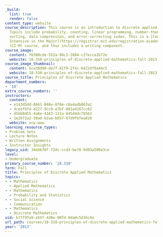 ```yaml
---
_build:
  list: true
  render: false
content_type: website
course_description: This course is an introduction to discrete applied mathematics.
  Topics include probability, counting, linear programming, number-theoretic algorithms,
  sorting, data compression, and error-correcting codes. This is a [Communication
  Intensive in the Major](https://registrar.mit.edu/registration-academics/academic-requirements/communication-requirement/ci-m-subjects)
  (CI-M) course, and thus includes a writing component.
course_image:
  content: f6300cde-552a-98c2-2884-c27ecca1b72e
  website: 18-310-principles-of-discrete-applied-mathematics-fall-2013
course_image_thumbnail:
  content: 6ca30d98-de7f-81f9-2f4c-6422df8a44c5
  website: 18-310-principles-of-discrete-applied-mathematics-fall-2013
course_title: Principles of Discrete Applied Mathematics
department_numbers:
- '18'
extra_course_numbers: ''
instructors:
  content:
  - e143d5dd-8661-046e-870e-c6a4adb063a1
  - 4ceefbf4-d227-9cc9-e7bf-881ed167cc62
  - 45bb0455-4a6e-4163-131a-845d4dc79563
  - 1e2672a2-30ad-b2aa-b857-67d9fbfea818
  website: ocw-www
learning_resource_types:
- Problem Sets
- Lecture Notes
- Written Assignments
- Instructor Insights
legacy_uid: 34ebb76f-72dc-ccd3-be78-0d93a500a3ce
level:
- Undergraduate
primary_course_number: '18.310'
term: Fall
title: Principles of Discrete Applied Mathematics
topics:
- - Mathematics
  - Applied Mathematics
- - Mathematics
  - Probability and Statistics
- - Social Science
  - Communication
- - Mathematics
  - Discrete Mathematics
uid: b77f97a9-a55f-4d8e-90fd-0da0c5d36c8a
url_path: courses/18-310-principles-of-discrete-applied-mathematics-fall-2013
year: '2013'
---
```


